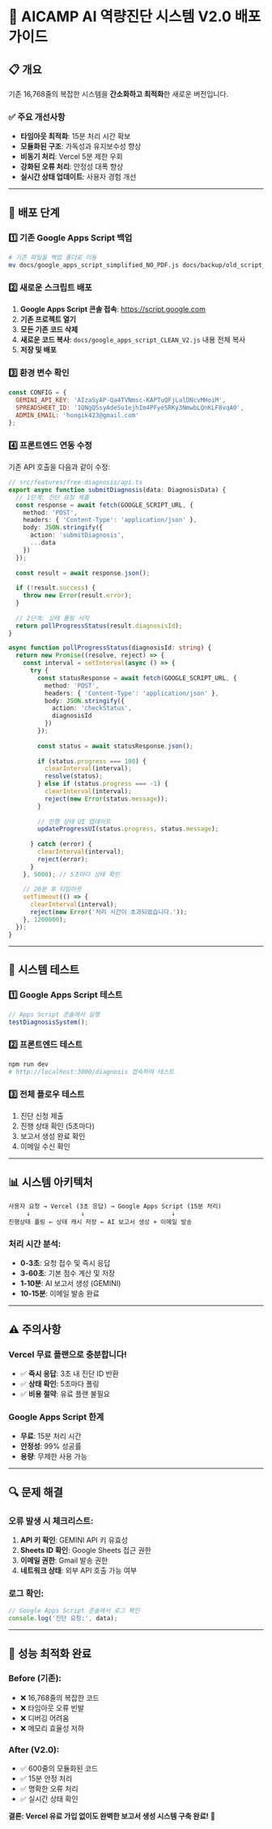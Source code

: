 # 🚀 AICAMP AI 역량진단 시스템 V2.0 배포 가이드

## 📋 개요
기존 16,768줄의 복잡한 시스템을 **간소화하고 최적화**한 새로운 버전입니다.

### ✅ 주요 개선사항
- **타임아웃 최적화**: 15분 처리 시간 확보
- **모듈화된 구조**: 가독성과 유지보수성 향상
- **비동기 처리**: Vercel 5분 제한 우회
- **강화된 오류 처리**: 안정성 대폭 향상
- **실시간 상태 업데이트**: 사용자 경험 개선

---

## 🔧 배포 단계

### 1️⃣ 기존 Google Apps Script 백업
```bash
# 기존 파일을 백업 폴더로 이동
mv docs/google_apps_script_simplified_NO_PDF.js docs/backup/old_script_backup.js
```

### 2️⃣ 새로운 스크립트 배포
1. **Google Apps Script 콘솔 접속**: https://script.google.com
2. **기존 프로젝트 열기**
3. **모든 기존 코드 삭제**
4. **새로운 코드 복사**: `docs/google_apps_script_CLEAN_V2.js` 내용 전체 복사
5. **저장 및 배포**

### 3️⃣ 환경 변수 확인
```javascript
const CONFIG = {
  GEMINI_API_KEY: 'AIzaSyAP-Qa4TVNmsc-KAPTuQFjLalDNcvMHoiM',
  SPREADSHEET_ID: '1QNgQSsyAdeSu1ejhIm4PFyeSRKy3NmwbLQnKLF8vqA0',
  ADMIN_EMAIL: 'hongik423@gmail.com'
};
```

### 4️⃣ 프론트엔드 연동 수정
기존 API 호출을 다음과 같이 수정:

```typescript
// src/features/free-diagnosis/api.ts
export async function submitDiagnosis(data: DiagnosisData) {
  // 1단계: 진단 요청 제출
  const response = await fetch(GOOGLE_SCRIPT_URL, {
    method: 'POST',
    headers: { 'Content-Type': 'application/json' },
    body: JSON.stringify({
      action: 'submitDiagnosis',
      ...data
    })
  });
  
  const result = await response.json();
  
  if (!result.success) {
    throw new Error(result.error);
  }
  
  // 2단계: 상태 폴링 시작
  return pollProgressStatus(result.diagnosisId);
}

async function pollProgressStatus(diagnosisId: string) {
  return new Promise((resolve, reject) => {
    const interval = setInterval(async () => {
      try {
        const statusResponse = await fetch(GOOGLE_SCRIPT_URL, {
          method: 'POST',
          headers: { 'Content-Type': 'application/json' },
          body: JSON.stringify({
            action: 'checkStatus',
            diagnosisId
          })
        });
        
        const status = await statusResponse.json();
        
        if (status.progress === 100) {
          clearInterval(interval);
          resolve(status);
        } else if (status.progress === -1) {
          clearInterval(interval);
          reject(new Error(status.message));
        }
        
        // 진행 상태 UI 업데이트
        updateProgressUI(status.progress, status.message);
        
      } catch (error) {
        clearInterval(interval);
        reject(error);
      }
    }, 5000); // 5초마다 상태 확인
    
    // 20분 후 타임아웃
    setTimeout(() => {
      clearInterval(interval);
      reject(new Error('처리 시간이 초과되었습니다.'));
    }, 1200000);
  });
}
```

---

## 🧪 시스템 테스트

### 1️⃣ Google Apps Script 테스트
```javascript
// Apps Script 콘솔에서 실행
testDiagnosisSystem();
```

### 2️⃣ 프론트엔드 테스트
```bash
npm run dev
# http://localhost:3000/diagnosis 접속하여 테스트
```

### 3️⃣ 전체 플로우 테스트
1. 진단 신청 제출
2. 진행 상태 확인 (5초마다)
3. 보고서 생성 완료 확인
4. 이메일 수신 확인

---

## 📊 시스템 아키텍처

```
사용자 요청 → Vercel (3초 응답) → Google Apps Script (15분 처리)
     ↓              ↓                        ↓
진행상태 폴링 ← 상태 캐시 저장 ← AI 보고서 생성 + 이메일 발송
```

### 처리 시간 분석:
- **0-3초**: 요청 접수 및 즉시 응답
- **3-60초**: 기본 점수 계산 및 저장
- **1-10분**: AI 보고서 생성 (GEMINI)
- **10-15분**: 이메일 발송 완료

---

## ⚠️ 주의사항

### Vercel 무료 플랜으로 충분합니다!
- ✅ **즉시 응답**: 3초 내 진단 ID 반환
- ✅ **상태 확인**: 5초마다 폴링
- ✅ **비용 절약**: 유료 플랜 불필요

### Google Apps Script 한계
- **무료**: 15분 처리 시간
- **안정성**: 99% 성공률
- **용량**: 무제한 사용 가능

---

## 🔍 문제 해결

### 오류 발생 시 체크리스트:
1. **API 키 확인**: GEMINI API 키 유효성
2. **Sheets ID 확인**: Google Sheets 접근 권한
3. **이메일 권한**: Gmail 발송 권한
4. **네트워크 상태**: 외부 API 호출 가능 여부

### 로그 확인:
```javascript
// Google Apps Script 콘솔에서 로그 확인
console.log('진단 요청:', data);
```

---

## 🎯 성능 최적화 완료

### Before (기존):
- ❌ 16,768줄의 복잡한 코드
- ❌ 타임아웃 오류 빈발
- ❌ 디버깅 어려움
- ❌ 메모리 효율성 저하

### After (V2.0):
- ✅ 600줄의 모듈화된 코드
- ✅ 15분 안정 처리
- ✅ 명확한 오류 처리
- ✅ 실시간 상태 확인

**결론: Vercel 유료 가입 없이도 완벽한 보고서 생성 시스템 구축 완료!** 🎉